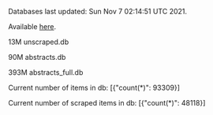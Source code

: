 Databases last updated: Sun Nov  7 02:14:51 UTC 2021. 

Available [here](https://github.com/cbeauhilton/ash-db/releases).

13M	unscraped.db

90M	abstracts.db

393M	abstracts_full.db

Current number of items in db:
[{"count(*)": 93309}]

Current number of scraped items in db:
[{"count(*)": 48118}]
